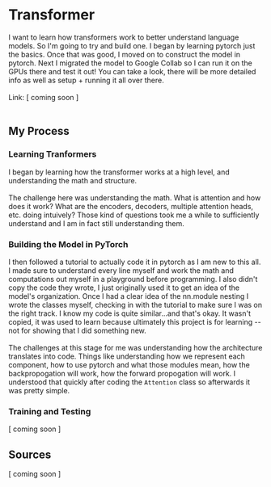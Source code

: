 # Transformer
I want to learn how transformers work to better understand language models. So I'm going to try and build one. I began by learning pytorch just the basics. Once that was good, I moved on to construct the model in pytorch. Next I migrated the model to Google Collab so I can run it on the GPUs there and test it out! You can take a look, there will be more detailed info as well as setup + running it all over there. <br><br>
Link: [ coming soon ] <br><br>
## My Process
### Learning Tranformers
I began by learning how the transformer works at a high level, and understanding the math and structure. <br><br> The challenge here was understanding the math. What is attention and how does it work? What are the encoders, decoders, multiple attention heads, etc. doing intuively? Those kind of questions took me a while to sufficiently understand and I am in fact still understanding them.
### Building the Model in PyTorch
I then followed a tutorial to actually code it in pytorch as I am new to this all. I made sure to understand every line myself and work the math and computations out myself in a playground before programming. I also didn't copy the code they wrote, I just originally used it to get an idea of the model's organization. Once I had a clear idea of the nn.module nesting I wrote the classes myself, checking in with the tutorial to make sure I was on the right track. I know my code is quite similar...and that's okay. It wasn't copied, it was used to learn because ultimately this project is for learning -- not for showing that I did something new. <br><br> The challenges at this stage for me was understanding how the architecture translates into code. Things like understanding how we represent each component, how to use pytorch and what those modules mean, how the backpropogation will work, how the forward propogation will work. I understood that quickly after coding the `Attention` class so afterwards it was pretty simple.
### Training and Testing
[ coming soon ]
## Sources
[ coming soon ]
